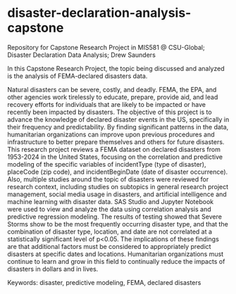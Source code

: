 # disaster-declaration-analysis-capstone
Repository for Capstone Research Project in MIS581 @ CSU-Global; Disaster Declaration Data Analysis; Drew Saunders

In this Capstone Research Project, the topic being discussed and analyzed is the analysis of FEMA-declared disasters data.

Natural disasters can be severe, costly, and deadly. FEMA, the EPA, and other agencies work tirelessly to educate, prepare, provide aid, and lead recovery efforts for individuals that are likely to be impacted or have recently been impacted by disasters. The objective of this project is to advance the knowledge of declared disaster events in the US, specifically in their frequency and predictability. By finding significant patterns in the data, humanitarian organizations can improve upon previous procedures and infrastructure to better prepare themselves and others for future disasters. This research project reviews a FEMA dataset on declared disasters from 1953-2024 in the United States, focusing on the correlation and predictive modeling of the specific variables of incidentType (type of disaster), placeCode (zip code), and incidentBeginDate (date of disaster occurrence). Also, multiple studies around the topic of disasters were reviewed for research context, including studies on subtopics in general research project management, social media usage in disasters, and artificial intelligence and machine learning with disaster data. SAS Studio and Jupyter Notebook were used to view and analyze the data using correlation analysis and predictive regression modeling. The results of testing showed that Severe Storms show to be the most frequently occurring disaster type, and that the combination of disaster type, location, and date are not correlated at a statistically significant level of p<0.05. The implications of these findings are that additional factors must be considered to appropriately predict disasters at specific dates and locations. Humanitarian organizations must continue to learn and grow in this field to continually reduce the impacts of disasters in dollars and in lives.

Keywords: disaster, predictive modeling, FEMA, declared disasters

